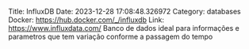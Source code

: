 Title: InfluxDB
Date: 2023-12-28 17:08:48.326972
Category: databases
Docker: https://hub.docker.com/_/influxdb
Link: https://www.influxdata.com/
Banco de dados ideal para informações e parametros que tem variação conforme a passagem do tempo
